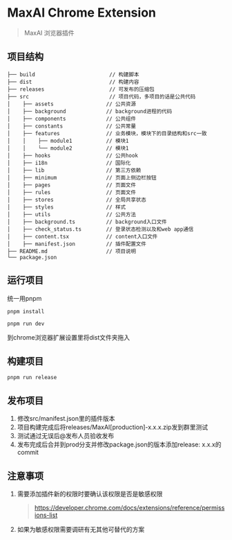 # MaxAI Chrome Extension
> MaxAI 浏览器插件

## 项目结构

```
├── build                        // 构建脚本
├── dist                         // 构建内容
├── releases                     // 可发布的压缩包
├── src                          // 项目代码，多项目的话是公共代码
│    ├── assets                 // 公共资源
│    ├── background             // background进程的代码 
│    ├── components             // 公共组件
│    ├── constants              // 公共常量
│    ├── features               // 业务模块，模块下的目录结构和src一致
│    │    ├── module1           // 模块1
│    │    └── module2           // 模块1 
│    ├── hooks                  // 公共hook
│    ├── i18n                   // 国际化
│    ├── lib                    // 第三方依赖
│    ├── minimum                // 页面上侧边栏按钮
│    ├── pages                  // 页面文件
│    ├── rules                  // 页面文件
│    ├── stores                 // 全局共享状态
│    ├── styles                 // 样式
│    ├── utils                  // 公共方法
│    ├── background.ts          // background入口文件
│    ├── check_status.ts        // 登录状态检测以及和web app通信
│    ├── content.tsx            // content入口文件
│    ├── manifest.json          // 插件配置文件
├── README.md                   // 项目说明
└── package.json
```

## 运行项目

统一用pnpm

```shell
pnpm install
```
```shell
pnpm run dev
```

到chrome浏览器扩展设置里将dist文件夹拖入

## 构建项目

```shell
pnpm run release
```

## 发布项目

1. 修改src/manifest.json里的插件版本
2. 项目构建完成后将releases/MaxAI[production]-x.x.x.zip发到群里测试
3. 测试通过无误后@发布人员验收发布
4. 发布完成后合并到prod分支并修改package.json的版本添加release: x.x.x的commit

## 注意事项

1. 需要添加插件新的权限时要确认该权限是否是敏感权限
   > https://developer.chrome.com/docs/extensions/reference/permissions-list
2. 如果为敏感权限需要调研有无其他可替代的方案
